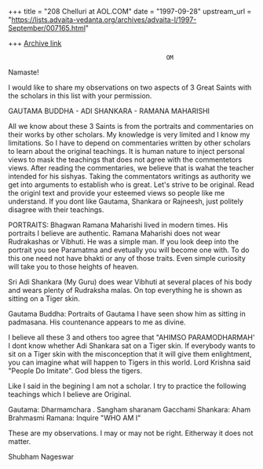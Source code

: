 +++
title = "208 Chelluri at AOL.COM"
date = "1997-09-28"
upstream_url = "https://lists.advaita-vedanta.org/archives/advaita-l/1997-September/007165.html"

+++
[Archive link](https://lists.advaita-vedanta.org/archives/advaita-l/1997-September/007165.html)

                                                 OM
Namaste!

I would like to share my observations on two aspects of 3 Great Saints with
the scholars in this list with your permission.

GAUTAMA BUDDHA - ADI SHANKARA - RAMANA MAHARISHI

All we know about these 3 Saints is from the portraits and commentaries on
their works by other scholars.
 My knowledge is very limited and I know my limitations.  So I have to depend
on commentaries written by other scholars to learn about the original
teachings.  It is human nature to inject personal views to mask the teachings
that does not agree with the commentetors views.  After reading the
commentaries, we believe that is wahat the teacher intended for his sishyas.
 Taking the commentators writings as authority we get into arguments to
establish who is great.
Let's strive to be original.  Read the originl text and provide your esteemed
views so people like me understand.  If you dont like Gautama, Shankara or
Rajneesh, just politely disagree with their teachings.

PORTRAITS:  Bhagwan Ramana Maharishi lived in modern times. His portraits I
believe are authentic.  Ramana Maharishi does not wear Rudrakashas or
Vibhuti.  He was a simple man.  If you look deep into the portrait you see
Paramatma and evetually you will become one with.   To do this one need not
have bhakti or any of those traits.   Even simple curiosity will take you to
those heights of heaven.

Sri Adi Shankara (My Guru) does wear Vibhuti at several places of his body
and wears plenty of Rudraksha malas.  On top everything he is shown as
sitting on a Tiger skin.

Gautama Buddha:  Portraits of Gautama I have seen show him as sitting in
padmasana.  His countenance appears to me as divine.

I believe all these 3 and others too agree that "AHIMSO PARAMODHARMAH'
I dont know whether Adi Shankara sat on a Tiger skin.  If everybody wants to
sit on a Tiger skin with the misconception that it will give them
enlightment, you can imagine what will happen to Tigers in this world.
Lord Krishna said "People Do Imitate".  God bless the tigers.

Like I said in the begining I am not a scholar.  I try to practice the
following teachings which I believe are Original.

Gautama:   Dharmamchara . Sangham sharanam Gacchami
Shankara:  Aham Brahmasmi
Ramana:    Inquire "WHO AM I"

These are my observations.    I may or may not be right.  Eitherway it does
not matter.

Shubham                                                      Nageswar


